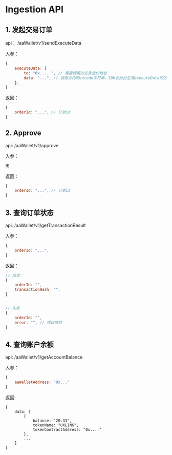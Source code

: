 # Ingestion API

## 1. 发起交易订单

api： /aaWallet/v1/sendExecuteData

入参：
```js
{
    executeData: {
        to: "0x.....", // 需要调用的业务合约地址
        data: "...", // 调用合约的encode字符串，SDK会给出生成executeData的方法
    },
}
```

返回：
```js
{
    orderId: "...", // 订单id
}
```

## 2. Approve
api: /aaWallet/v1/approve

入参：
```js
无
```

返回：
```js
{
    orderId: "...", // 订单id
}
```

## 3. 查询订单状态
api: /aaWallet/v1/getTransactionResult

入参： 
```js
{
    orderId: "...",
}
```

返回：
```js
// 成功：
{
    orderId: "",
    transactionHash: "",
}


// 失败
{
    orderId: "",
    error: "", // 错误信息
}
```


## 4. 查询账户余额
api: /aaWallet/v1/getAccountBalance

入参：
```js
{
    aaWalletAddress: "0x..."
}
```

返回: 
```
{
    data: [
        {
            balance: "20.33",
            tokenName: "UXLINK",
            tokenContractAddress: "0x...."
        },
        ...
    ]
}
```
